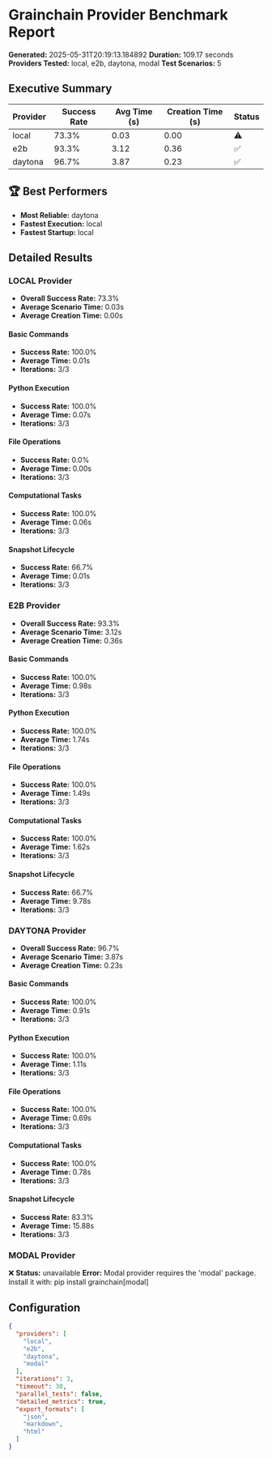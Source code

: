 # Grainchain Provider Benchmark Report

**Generated:** 2025-05-31T20:19:13.184892
**Duration:** 109.17 seconds
**Providers Tested:** local, e2b, daytona, modal
**Test Scenarios:** 5

## Executive Summary

| Provider | Success Rate | Avg Time (s) | Creation Time (s) | Status |
|----------|--------------|--------------|-------------------|--------|
| local | 73.3% | 0.03 | 0.00 | ⚠️ |
| e2b | 93.3% | 3.12 | 0.36 | ✅ |
| daytona | 96.7% | 3.87 | 0.23 | ✅ |

## 🏆 Best Performers

- **Most Reliable:** daytona
- **Fastest Execution:** local
- **Fastest Startup:** local

## Detailed Results

### LOCAL Provider

- **Overall Success Rate:** 73.3%
- **Average Scenario Time:** 0.03s
- **Average Creation Time:** 0.00s

#### Basic Commands
- **Success Rate:** 100.0%
- **Average Time:** 0.01s
- **Iterations:** 3/3

#### Python Execution
- **Success Rate:** 100.0%
- **Average Time:** 0.07s
- **Iterations:** 3/3

#### File Operations
- **Success Rate:** 0.0%
- **Average Time:** 0.00s
- **Iterations:** 3/3

#### Computational Tasks
- **Success Rate:** 100.0%
- **Average Time:** 0.06s
- **Iterations:** 3/3

#### Snapshot Lifecycle
- **Success Rate:** 66.7%
- **Average Time:** 0.01s
- **Iterations:** 3/3

### E2B Provider

- **Overall Success Rate:** 93.3%
- **Average Scenario Time:** 3.12s
- **Average Creation Time:** 0.36s

#### Basic Commands
- **Success Rate:** 100.0%
- **Average Time:** 0.98s
- **Iterations:** 3/3

#### Python Execution
- **Success Rate:** 100.0%
- **Average Time:** 1.74s
- **Iterations:** 3/3

#### File Operations
- **Success Rate:** 100.0%
- **Average Time:** 1.49s
- **Iterations:** 3/3

#### Computational Tasks
- **Success Rate:** 100.0%
- **Average Time:** 1.62s
- **Iterations:** 3/3

#### Snapshot Lifecycle
- **Success Rate:** 66.7%
- **Average Time:** 9.78s
- **Iterations:** 3/3

### DAYTONA Provider

- **Overall Success Rate:** 96.7%
- **Average Scenario Time:** 3.87s
- **Average Creation Time:** 0.23s

#### Basic Commands
- **Success Rate:** 100.0%
- **Average Time:** 0.91s
- **Iterations:** 3/3

#### Python Execution
- **Success Rate:** 100.0%
- **Average Time:** 1.11s
- **Iterations:** 3/3

#### File Operations
- **Success Rate:** 100.0%
- **Average Time:** 0.69s
- **Iterations:** 3/3

#### Computational Tasks
- **Success Rate:** 100.0%
- **Average Time:** 0.78s
- **Iterations:** 3/3

#### Snapshot Lifecycle
- **Success Rate:** 83.3%
- **Average Time:** 15.88s
- **Iterations:** 3/3

### MODAL Provider

❌ **Status:** unavailable
**Error:** Modal provider requires the 'modal' package. Install it with: pip install grainchain[modal]

## Configuration

```json
{
  "providers": [
    "local",
    "e2b",
    "daytona",
    "modal"
  ],
  "iterations": 3,
  "timeout": 30,
  "parallel_tests": false,
  "detailed_metrics": true,
  "export_formats": [
    "json",
    "markdown",
    "html"
  ]
}
```
